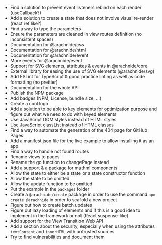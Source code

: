 - Find a solution to prevent event listeners rebind on each render (useCallback?)
- Add a solution to create a state that does not involve visual re-render (react ref like?)
- Find a way to type the parameters
- Ensure the parameters are cleaned in view routes definition (no inconsistent spaces)
- Documentation for @arachnide/css
- Documentation for @arachnide/html
- Documentation for @arachnide/event
- More events for @arachnide/event
- Support for SVG elements, attributes & events in @arachnide/core 
- External library for easing the use of SVG elements (@arachnide/svg)
- Add ESLint for TypeScript & good practice linting as well as code formatting (no prettier)
- Documentation for the whole API
- Publish the NPM package
- Add badges (NPM, License, bundle size, ...)
- Create a cool logo
- Add a solution to be able to key elements for optimization purpose and figure out what we need to do with keyed elements
- Use JavaScript DOM styles instead of HTML styles
- Use JavaScript classList instead of HTML classes
- Find a way to automate the generation of the 404 page for GitHub Pages
- Add a manifest.json file for the live example to allow installing it as an app
- Find a way to handle not found routes
- Rename views to pages
- Rename the go function to changePage instead
- Add a support & a package for mathml components
- Allow the state to either be a state or a state constructor function
- Allow the state to be omitted
- Allow the update function to be omitted
- Put the example in the `packages` folder
- Create a `@arachnide/create` package in order to use the command `npm create @arachnide` in order to scafold a new project
- Figure out how to create batch updates
- Figure out lazy loading of elements and if this is a good idea to implement in the framework or not (React suspense-like)
- Add support for the View Transition Web API
- Add a section about the security, especially when using the attributes `textContent` and `innerHTML` with untrusted sources
- Try to find vulnerabilities and document them
